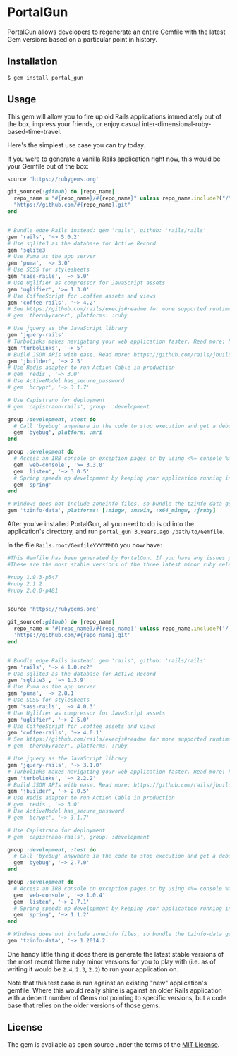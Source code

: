 # PortalGun

PortalGun allows developers to regenerate an entire Gemfile with the latest Gem
versions based on a particular point in history.

## Installation

    $ gem install portal_gun

## Usage

This gem will allow you to fire up old Rails applications immediately out of
the box, impress your friends, or enjoy casual inter-dimensional-ruby-based-time-travel.

Here's the simplest use case you can try today.

If you were to generate a vanilla Rails application right now, this
would be your Gemfile out of the box:

```ruby
source 'https://rubygems.org'

git_source(:github) do |repo_name|
  repo_name = "#{repo_name}/#{repo_name}" unless repo_name.include?("/")
  "https://github.com/#{repo_name}.git"
end


# Bundle edge Rails instead: gem 'rails', github: 'rails/rails'
gem 'rails', '~> 5.0.2'
# Use sqlite3 as the database for Active Record
gem 'sqlite3'
# Use Puma as the app server
gem 'puma', '~> 3.0'
# Use SCSS for stylesheets
gem 'sass-rails', '~> 5.0'
# Use Uglifier as compressor for JavaScript assets
gem 'uglifier', '>= 1.3.0'
# Use CoffeeScript for .coffee assets and views
gem 'coffee-rails', '~> 4.2'
# See https://github.com/rails/execjs#readme for more supported runtimes
# gem 'therubyracer', platforms: :ruby

# Use jquery as the JavaScript library
gem 'jquery-rails'
# Turbolinks makes navigating your web application faster. Read more: https://github.com/turbolinks/turbolinks
gem 'turbolinks', '~> 5'
# Build JSON APIs with ease. Read more: https://github.com/rails/jbuilder
gem 'jbuilder', '~> 2.5'
# Use Redis adapter to run Action Cable in production
# gem 'redis', '~> 3.0'
# Use ActiveModel has_secure_password
# gem 'bcrypt', '~> 3.1.7'

# Use Capistrano for deployment
# gem 'capistrano-rails', group: :development

group :development, :test do
  # Call 'byebug' anywhere in the code to stop execution and get a debugger console
  gem 'byebug', platform: :mri
end

group :development do
  # Access an IRB console on exception pages or by using <%= console %> anywhere in the code.
  gem 'web-console', '>= 3.3.0'
  gem 'listen', '~> 3.0.5'
  # Spring speeds up development by keeping your application running in the background. Read more: https://github.com/rails/spring
  gem 'spring'
end

# Windows does not include zoneinfo files, so bundle the tzinfo-data gem
gem 'tzinfo-data', platforms: [:mingw, :mswin, :x64_mingw, :jruby]
```

After you've installed PortalGun, all you need to do is cd into the application's directory, and run `portal_gun 3.years.ago /path/to/Gemfile`.

In the file `Rails.root/GemfileYYYYMMDD` you now have:

```ruby
#This Gemfile has been generated by PortalGun. If you have any issues please report to https://github.com/schwad/github
#These are the most stable versions of the three latest minor ruby releases as of this point in time. Uncomment the one you wish to use.

#ruby 1.9.3-p547
#ruby 2.1.2
#ruby 2.0.0-p481


source 'https://rubygems.org'

git_source(:github) do |repo_name|
  repo_name = '#{repo_name}/#{repo_name}' unless repo_name.include?('/')
  'https://github.com/#{repo_name}.git'
end


# Bundle edge Rails instead: gem 'rails', github: 'rails/rails'
gem 'rails', '~> 4.1.0.rc2'
# Use sqlite3 as the database for Active Record
gem 'sqlite3', '~> 1.3.9'
# Use Puma as the app server
gem 'puma', '~> 2.8.1'
# Use SCSS for stylesheets
gem 'sass-rails', '~> 4.0.3'
# Use Uglifier as compressor for JavaScript assets
gem 'uglifier', '~> 2.5.0'
# Use CoffeeScript for .coffee assets and views
gem 'coffee-rails', '~> 4.0.1'
# See https://github.com/rails/execjs#readme for more supported runtimes
# gem 'therubyracer', platforms: :ruby

# Use jquery as the JavaScript library
gem 'jquery-rails', '~> 3.1.0'
# Turbolinks makes navigating your web application faster. Read more: https://github.com/turbolinks/turbolinks
gem 'turbolinks', '~> 2.2.2'
# Build JSON APIs with ease. Read more: https://github.com/rails/jbuilder
gem 'jbuilder', '~> 2.0.5'
# Use Redis adapter to run Action Cable in production
# gem 'redis', '~> 3.0'
# Use ActiveModel has_secure_password
# gem 'bcrypt', '~> 3.1.7'

# Use Capistrano for deployment
# gem 'capistrano-rails', group: :development

group :development, :test do
  # Call 'byebug' anywhere in the code to stop execution and get a debugger console
  gem 'byebug', '~> 2.7.0'
end

group :development do
  # Access an IRB console on exception pages or by using <%= console %> anywhere in the code.
  gem 'web-console', '~> 1.0.4'
  gem 'listen', '~> 2.7.1'
  # Spring speeds up development by keeping your application running in the background. Read more: https://github.com/rails/spring
  gem 'spring', '~> 1.1.2'
end

# Windows does not include zoneinfo files, so bundle the tzinfo-data gem
gem 'tzinfo-data', '~> 1.2014.2'
```

One handy little thing it does there is generate the latest stable versions of the most recent three ruby minor versions
for you to play with (i.e. as of writing it would be `2.4`, `2.3`, `2.2`) to run your application on.

Note that this test case is run against an existing "new" application's gemfile. Where this would really shine is against
an older Rails application with a decent number of Gems not pointing to specific versions, but a code base that relies on
the older versions of those gems.

## License

The gem is available as open source under the terms of the [MIT License](http://opensource.org/licenses/MIT).
